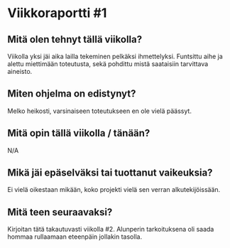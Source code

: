# Viikkoraportti #1
## Mitä olen tehnyt tällä viikolla?
Viikolla yksi jäi aika lailla tekeminen pelkäksi ihmettelyksi. Funtsittu aihe ja alettu miettimään toteutusta, sekä pohdittu mistä saataisiin tarvittava aineisto.

## Miten ohjelma on edistynyt?
Melko heikosti, varsinaiseen toteutukseen en ole vielä päässyt.

## Mitä opin tällä viikolla / tänään?
N/A

## Mikä jäi epäselväksi tai tuottanut vaikeuksia?
Ei vielä oikestaan mikään, koko projekti vielä sen verran alkutekijöissään.

## Mitä teen seuraavaksi?
Kirjoitan tätä takautuvasti viikolla #2. Alunperin tarkoituksena oli saada hommaa rullaamaan eteenpäin jollakin tasolla.
